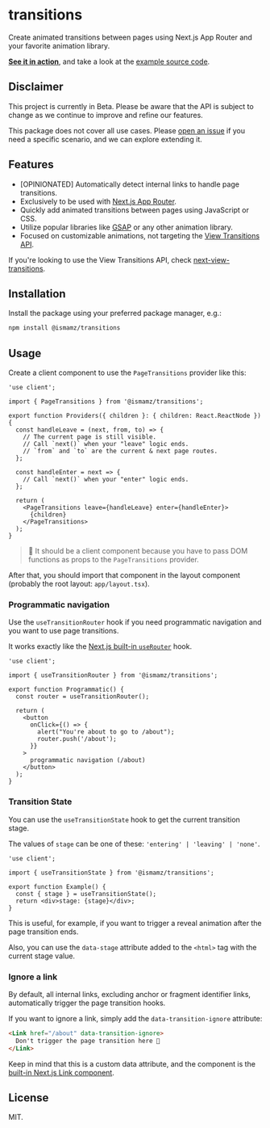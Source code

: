 # transitions

Create animated transitions between pages using Next.js App Router and your favorite animation library.

[**See it in action**](https://ismamz-transitions.vercel.app), and take a look at the [example source code](/example).

## Disclaimer

This project is currently in Beta. Please be aware that the API is subject to change as we continue to improve and refine our features.

This package does not cover all use cases. Please [open an issue](https://github.com/ismamz/transitions/issues/new/choose) if you need a specific scenario, and we can explore extending it.

## Features

- [OPINIONATED] Automatically detect internal links to handle page transitions.
- Exclusively to be used with [Next.js App Router](https://nextjs.org/docs/app).
- Quickly add animated transitions between pages using JavaScript or CSS.
- Utilize popular libraries like [GSAP](https://gsap.com/resources/React/) or any other animation library.
- Focused on customizable animations, not targeting the [View Transitions API](https://developer.mozilla.org/en-US/docs/Web/API/View_Transitions_API).

If you're looking to use the View Transitions API, check [next-view-transitions](https://github.com/shuding/next-view-transitions).

## Installation

Install the package using your preferred package manager, e.g.:

```sh
npm install @ismamz/transitions
```

## Usage

Create a client component to use the `PageTransitions` provider like this:

```tsx
'use client';

import { PageTransitions } from '@ismamz/transitions';

export function Providers({ children }: { children: React.ReactNode }) {
  const handleLeave = (next, from, to) => {
    // The current page is still visible.
    // Call `next()` when your "leave" logic ends.
    // `from` and `to` are the current & next page routes.
  };

  const handleEnter = next => {
    // Call `next()` when your "enter" logic ends.
  };

  return (
    <PageTransitions leave={handleLeave} enter={handleEnter}>
      {children}
    </PageTransitions>
  );
}
```

> 🧐 It should be a client component because you have to pass DOM functions as props to the `PageTransitions` provider.

After that, you should import that component in the layout component (probably the root layout: `app/layout.tsx`).

### Programmatic navigation

Use the `useTransitionRouter` hook if you need programmatic navigation and you want to use page transitions.

It works exactly like the [Next.js built-in `useRouter`](https://nextjs.org/docs/app/api-reference/functions/use-router) hook.

```tsx
'use client';

import { useTransitionRouter } from '@ismamz/transitions';

export function Programmatic() {
  const router = useTransitionRouter();

  return (
    <button
      onClick={() => {
        alert("You're about to go to /about");
        router.push('/about');
      }}
    >
      programmatic navigation (/about)
    </button>
  );
}
```

### Transition State

You can use the `useTransitionState` hook to get the current transition stage.

The values of `stage` can be one of these: `'entering' | 'leaving' | 'none'`.

```tsx
'use client';

import { useTransitionState } from '@ismamz/transitions';

export function Example() {
  const { stage } = useTransitionState();
  return <div>stage: {stage}</div>;
}
```

This is useful, for example, if you want to trigger a reveal animation after the page transition ends.

Also, you can use the `data-stage` attribute added to the `<html>` tag with the current stage value.

### Ignore a link

By default, all internal links, excluding anchor or fragment identifier links, automatically trigger the page transition hooks.

If you want to ignore a link, simply add the `data-transition-ignore` attribute:

```html
<Link href="/about" data-transition-ignore>
  Don't trigger the page transition here 🙏
</Link>
```

Keep in mind that this is a custom data attribute, and the component is the [built-in Next.js Link component](https://nextjs.org/docs/app/api-reference/components/link).

## License

MIT.
